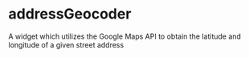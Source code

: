 # addressGeocoder
A widget which utilizes the Google Maps API to obtain the latitude and longitude of a given street address
